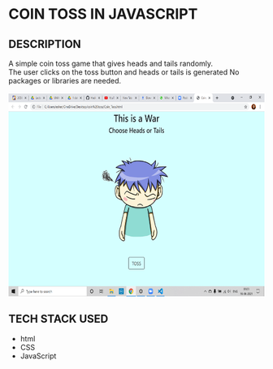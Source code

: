 # COIN TOSS IN JAVASCRIPT<br>
## DESCRIPTION
A simple coin toss game that gives heads and tails randomly.<br>
The user clicks on the toss button and heads or tails is generated
No packages or libraries are needed.<br>
<br>
<img src="Screen1.png" alt="Screen 1" width="600" height="400">

## TECH STACK USED
* html
* CSS
* JavaScript
